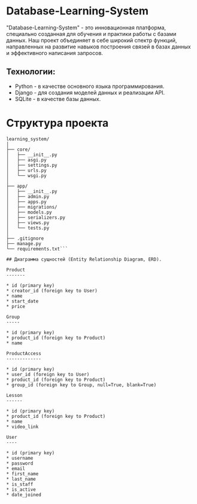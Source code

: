 # Database-Learning-System

"Database-Learning-System" - это инновационная платформа, специально созданная для обучения и практики работы с базами данных. Наш проект объединяет в себе широкий спектр функций, направленных на развитие навыков построения связей в базах данных и эффективного написания запросов.

## Технологии:

- Python - в качестве основного языка программирования.
- Django - для создания моделей данных и реализации API.
- SQLite - в качестве базы данных.

# Структура проекта

```
learning_system/
│
├── core/
│   ├── __init__.py
│   ├── asgi.py
│   ├── settings.py
│   ├── urls.py
│   └── wsgi.py
│
├── app/
│   ├── __init__.py
│   ├── admin.py
│   ├── apps.py
│   ├── migrations/
│   ├── models.py
│   ├── serializers.py
│   ├── views.py
│   └── tests.py
│
├── .gitignore
├── manage.py
└── requirements.txt```

## Диаграмма сущностей (Entity Relationship Diagram, ERD).

Product
-------

* id (primary key)
* creator_id (foreign key to User)
* name
* start_date
* price

Group
-----

* id (primary key)
* product_id (foreign key to Product)
* name

ProductAccess
-------------

* id (primary key)
* user_id (foreign key to User)
* product_id (foreign key to Product)
* group_id (foreign key to Group, null=True, blank=True)

Lesson
------

* id (primary key)
* product_id (foreign key to Product)
* name
* video_link

User
----

* id (primary key)
* username
* password
* email
* first_name
* last_name
* is_staff
* is_active
* date_joined
